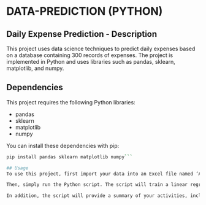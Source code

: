 # DATA-PREDICTION (PYTHON)

## Daily Expense Prediction - Description
This project uses data science techniques to predict daily expenses based on a database containing 300 records of expenses. The project is implemented in Python and uses libraries such as pandas, sklearn, matplotlib, and numpy.

## Dependencies
This project requires the following Python libraries:
- pandas
- sklearn
- matplotlib
- numpy

You can install these dependencies with pip:
```bash
pip install pandas sklearn matplotlib numpy```

## Usage
To use this project, first import your data into an Excel file named ‘A00835903_Registro_Datos.xlsx’. Make sure your data is in the correct columns.

Then, simply run the Python script. The script will train a linear regression model with your data and then predict your future expenses. It will also generate a graph comparing actual and predicted costs.

In addition, the script will provide a summary of your activities, including the total number of activities, maximum and minimum budget, cost summary by activity type, total unique days, total expenses, total savings, and daily savings.
